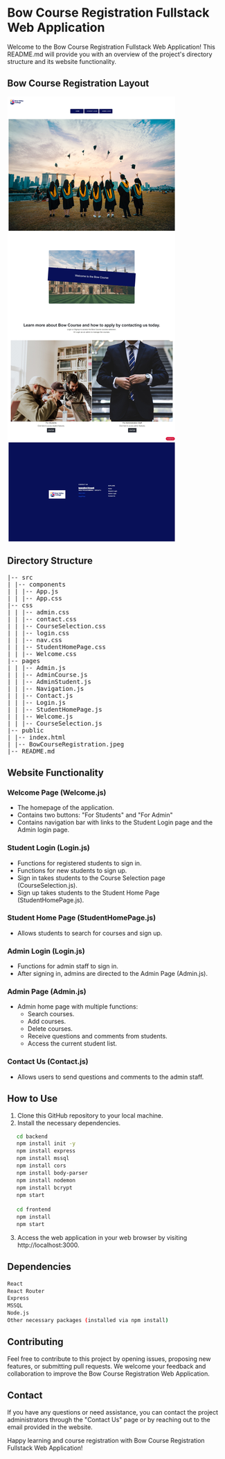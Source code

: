 # Bow Course Registration Fullstack Web Application

Welcome to the Bow Course Registration Fullstack Web Application! This README.md will provide you with an overview of the project's directory structure and its website functionality.

## Bow Course Registration Layout

![Bow Course Registration Website Layout](public/BowCourseRegistration.jpeg)

## Directory Structure

<pre>
|-- src
| |-- components
| | |-- App.js
| | |-- App.css
|-- css
| | |-- admin.css
| | |-- contact.css
| | |-- CourseSelection.css
| | |-- login.css
| | |-- nav.css
| | |-- StudentHomePage.css
| | |-- Welcome.css
|-- pages
| | |-- Admin.js
| | |-- AdminCourse.js
| | |-- AdminStudent.js
| | |-- Navigation.js
| | |-- Contact.js
| | |-- Login.js
| | |-- StudentHomePage.js
| | |-- Welcome.js
| | |-- CourseSelection.js
|-- public
| |-- index.html
| |-- BowCourseRegistration.jpeg
|-- README.md
</pre>


## Website Functionality

### Welcome Page (Welcome.js)
- The homepage of the application.
- Contains two buttons: "For Students" and "For Admin"
- Contains navigation bar with links to the Student Login page and the Admin login page.

### Student Login (Login.js)
- Functions for registered students to sign in.
- Functions for new students to sign up.
- Sign in takes students to the Course Selection page (CourseSelection.js).
- Sign up takes students to the Student Home Page (StudentHomePage.js).

### Student Home Page (StudentHomePage.js)
- Allows students to search for courses and sign up.


### Admin Login (Login.js)
- Functions for admin staff to sign in.
- After signing in, admins are directed to the Admin Page (Admin.js).

### Admin Page (Admin.js)
- Admin home page with multiple functions:
  - Search courses.
  - Add courses.
  - Delete courses.
  - Receive questions and comments from students.
  - Access the current student list.

### Contact Us (Contact.js)
- Allows users to send questions and comments to the admin staff.

## How to Use

1. Clone this GitHub repository to your local machine.
2. Install the necessary dependencies.

```bash
   cd backend
   npm install init -y
   npm install express
   npm install mssql
   npm install cors
   npm install body-parser
   npm install nodemon
   npm install bcrypt
   npm start
   
   cd frontend 
   npm install
   npm start
```
3. Access the web application in your web browser by visiting http://localhost:3000.    

## Dependencies
```bash
React
React Router
Express
MSSQL
Node.js
Other necessary packages (installed via npm install)
```
## Contributing

Feel free to contribute to this project by opening issues, proposing new features, or submitting pull requests. We welcome your feedback and collaboration to improve the Bow Course Registration Web Application.

## Contact

If you have any questions or need assistance, you can contact the project administrators through the "Contact Us" page or by reaching out to the email provided in the website.

Happy learning and course registration with Bow Course Registration Fullstack Web Application!


